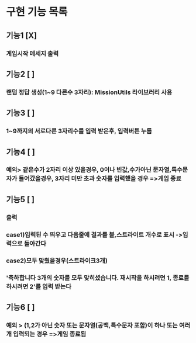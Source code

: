 # 구현 기능 목록

## 기능1 [X]

### 게임시작 메세지 출력

## 기능2 [ ]

### 랜덤 정답 생성(1~9 다른수 3자리): MissionUtils 라이브러리 사용

## 기능3 [ ]

### 1~9까지의 서로다른 3자리수를 입력 받은후, 입력버튼 누름

## 기능4 [ ]

### 예외> 같은수가 2자리 이상 있을경우, 0이나 빈값,수가아닌 문자열,특수문자가 들어갔을경우, 3자리 미만 초과 숫자를 입력했을 경우 =>게임 종료

## 기능5 [ ]

### 출력

### case1)입력된 수 띄우고 다음줄에 결과를 볼,스트라이트 개수로 표시 ->입력으로 돌아간다

### case2)모두 맞췄을경우(스트라이크3개)

### '축하합니다 3개의 숫자를 모두 맞히셨습니다. 재시작을 하시려면 1, 종료를 하시려면 2'를 입력 받는다

## 기능6 [ ]

### 예외 > (1,2가 아닌 숫자 또는 문자열(공백,특수문자 포함)이 하나 또는 여러개 입력되는 경우 =>게임 종료됨
